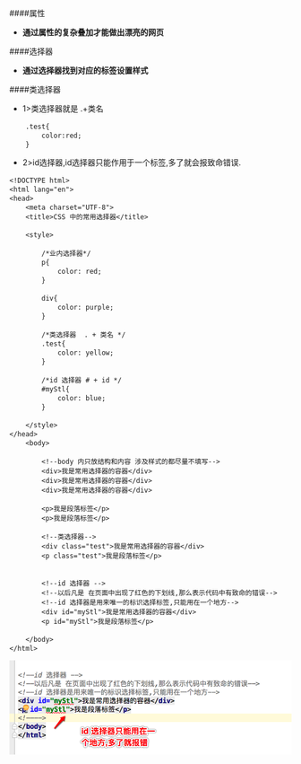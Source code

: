 
####属性
- **通过属性的复杂叠加才能做出漂亮的网页**

####选择器
- **通过选择器找到对应的标签设置样式**

####类选择器
- 1>类选择器就是 .+类名
```objc
    .test{
        color:red;
    }
```
- 2>id选择器,id选择器只能作用于一个标签,多了就会报致命错误.
```objc
<!DOCTYPE html>
<html lang="en">
<head>
    <meta charset="UTF-8">
    <title>CSS 中的常用选择器</title>

    <style>

        /*业内选择器*/
        p{
            color: red;
        }

        div{
            color: purple;
        }

        /*类选择器  . + 类名 */
        .test{
            color: yellow;
        }

        /*id 选择器 # + id */
        #myStl{
            color: blue;
        }

    </style>
</head>
    <body>

        <!--body 内只放结构和内容 涉及样式的都尽量不填写-->
        <div>我是常用选择器的容器</div>
        <div>我是常用选择器的容器</div>
        <div>我是常用选择器的容器</div>

        <p>我是段落标签</p>
        <p>我是段落标签</p>

        <!--类选择器-->
        <div class="test">我是常用选择器的容器</div>
        <p class="test">我是段落标签</p>


        <!--id 选择器 -->
        <!--以后凡是 在页面中出现了红色的下划线,那么表示代码中有致命的错误-->
        <!--id 选择器是用来唯一的标识选择标签,只能用在一个地方-->
        <div id="myStl">我是常用选择器的容器</div>
        <p id="myStl">我是段落标签</p>

    </body>
</html>
```

![image](images/idSelector.png)





